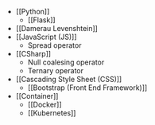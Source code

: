 - [[Python]] 
	- [[Flask]]
- [[Damerau Levenshtein]]
- [[JavaScript (JS)]]
	- Spread operator
- [[CSharp]] 
	- Null coalesing operator
	- Ternary operator
- [[Cascading Style Sheet (CSS)]]
	- [[Bootstrap (Front End Framework)]]
- [[Container]]
	- [[Docker]]
	- [[Kubernetes]]
